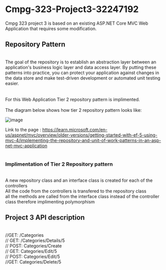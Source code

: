 # Cmpg-323-Project3-32247192
Cmpg 323 project 3 is based on an existing ASP.NET Core MVC Web Application that requires some modification.

## Repository Pattern 
<br />The goal of the repository  is to establish an abstraction layer between an application's business logic layer and data access layer.
By putting these patterns into practice, you can protect your application against changes in the data store and make test-driven development or automated unit testing easier.
<br />
<br />
<br />For this Web Application Tier 2 repository pattern is implimented.
<br />
<br />The diagram below shows how tier 2 repository pattern looks like:


![image](https://user-images.githubusercontent.com/88322853/192659008-20d1231c-1e7a-4158-a108-dcd64321cb9d.png)


Link to the page : https://learn.microsoft.com/en-us/aspnet/mvc/overview/older-versions/getting-started-with-ef-5-using-mvc-4/implementing-the-repository-and-unit-of-work-patterns-in-an-asp-net-mvc-application
<br />
<br />
### Implimentation of Tier 2 Repository pattern
<br /> A new repository class and an interface class is created for each of the controllers
<br /> All the code from the controllers is transfered to the repository class
<br /> all the methods are called from the interface class instead of the controller class therefore implimenting polymorphism 

## Project 3 API description 
<br /> //GET: /Categories
<br /> // GET: /Categories/Details/5 
<br /> // POST: Categories/Create 
<br /> // GET: Categories/Edit/5 
<br /> // POST: Categories/Edit/5
<br /> //GET: Categories/Delete/5




